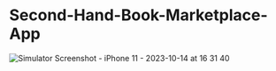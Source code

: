 # Second-Hand-Book-Marketplace-App
![Simulator Screenshot - iPhone 11 - 2023-10-14 at 16 31 40](https://github.com/zeynepuzunsoy/Second-Hand-Book-Marketplace-App/assets/126258725/af7a4957-bf89-4e3d-981a-307f2610174a)
